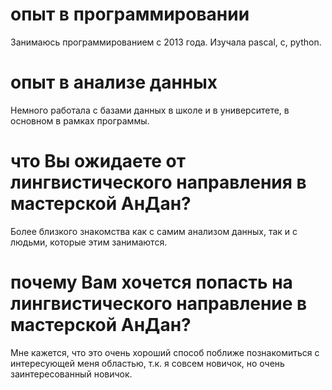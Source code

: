 # опыт в программировании
Занимаюсь программированием с 2013 года. Изучала pascal, c, python.
# опыт в анализе данных
Немного работала с базами данных в школе и в университете, в основном в рамках программы.
# что Вы ожидаете от лингвистического направления в мастерской АнДан?
Более близкого знакомства как с самим анализом данных, так и с людьми, которые этим занимаются.
# почему Вам хочется попасть на лингвистического направление в мастерской АнДан?
Мне кажется, что это очень хороший способ поближе познакомиться с интересующей меня областью, т.к. я совсем новичок, но очень заинтересованный новичок.

